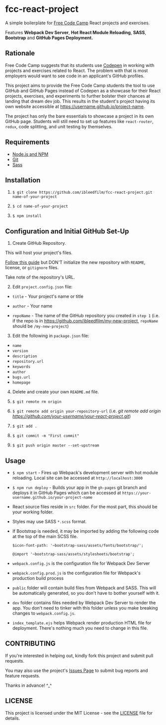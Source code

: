 # fcc-react-project

A simple boilerplate for [Free Code Camp](https://www.freecodecamp.com) React
projects and exercises.

Features **Webpack Dev Server**, **Hot React Module Reloading**, **SASS**,
**Bootstrap** and **GitHub Pages Deployment.**

## Rationale

Free Code Camp suggests that its students use [Codepen](http://codepen.io) in
working with projects and exercises related to React. The problem with that is
most employers would want to see code in an applicant's GitHub profiles.

This project aims to provide the Free Code Camp students the tool to use GitHub
and GitHub Pages instead of Codepen as a showcase for their React projects,
exercises, and experiments to further bolster their chances at landing that
dream dev job. This results in the student's project having its own website
accessible at https://username.github.io/project-name.

The project has only the bare essentials to showcase a project in its own GitHub
page. Students will still need to set up features like `react-router`, `redux`,
code splitting, and unit testing by themselves.

## Requirements

- [Node.js and NPM](https://nodejs.org/en/download/)
- [Git](https://git-scm.com/downloads)
- [Sass](http://sass-lang.com/install)

## Installation

1. `$ git clone https://github.com/ibleedfilm/fcc-react-project.git name-of-your-project`

2. `$ cd name-of-your-project`

3. `$ npm install`

## Configuration and Initial GitHub Set-Up

1. Create GitHub Repository.

  This will host your project's files.

  [Follow this guide](https://help.github.com/articles/creating-a-new-repository/)
  but DON'T initialize the new repository with `README`, license, or `gitignore`
  files.

  Take note of the repository's URL.

2. Edit `project.config.json` file:

  - `title` - Your project's name or title

  - `author` - Your name

  - `repoName` - The name of the GitHub repository you created in `step 1` (i.e.
    if the repo is in https://github.com/ibleedfilm/my-new-project, `repoName`
    should be `/my-new-project`)

3. Edit the following in `package.json` file:
  - `name`
  - `version`
  - `description`
  - `repository.url`
  - `keywords`
  - `author`
  - `bugs.url`
  - `homepage`

4. Delete and create your own `README.md` file.

5. `$ git remote rm origin`

6. `$ git remote add origin your-repository-url`
  (i.e. _git remote add origin https://github.com/your-username/your-react-project.git_)

7. `$ git add .`

8. `$ git commit -m "First commit"`

9. `$ git push origin master --set-upstream`

## Usage

- `$ npm start` - Fires up Webpack's development server with hot module reloading.
Local site can be accessed at `http://localhost:3000`

- `$ npm run deploy` - Builds your app in the `gh-pages` git branch and deploys
it in GitHub Pages which can be accessed at `https://your-username.github.io/your-project-name`

- React source files reside in `src` folder. For the most part, this should be
your working folder.

- Styles may use SASS `*.scss` format.

- If Bootstrap is needed, it may be imported by adding the following code at the top of the main SCSS file.

  `$icon-font-path: '~bootstrap-sass/assets/fonts/bootstrap/';`

  `@import '~bootstrap-sass/assets/stylesheets/bootstrap';`

- `webpack.config.js` is the configuration file for Webpack Dev Server

- `webpack.config.prod.js` is the configuration file for Webpack's production
build process

- `public` folder will contain build files from Webpack and SASS. This will be
automatically generated, so you don't have to bother yourself with it.

- `dev` folder contains files needed by Webpack Dev Server to render the app.
You don't need to tinker with this folder unless you make breaking changes to
`webpack.config.js`.

- `index_template.ejs` helps Webpack render production HTML file for deployment.
There's nothing much you need to change in this file.

## CONTRIBUTING

If you're interested in helping out, kindly fork this project and submit pull
requests.

You may also use the project's [Issues Page](https://github.com/ibleedfilm/fcc-react-project/issues)
to submit bug reports and feature requests.

Thanks in advance! ^_^

## LICENSE
This project is licensed under the MIT License - see the [LICENSE](LICENSE) file
for details.
